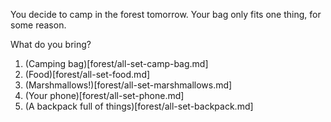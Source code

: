 You decide to camp in the forest tomorrow.
Your bag only fits one thing, for some reason.

What do you bring?

1. (Camping bag)[forest/all-set-camp-bag.md]
2. (Food)[forest/all-set-food.md]
3. (Marshmallows!)[forest/all-set-marshmallows.md]
4. (Your phone)[forest/all-set-phone.md]
5. (A backpack full of things)[forest/all-set-backpack.md]
